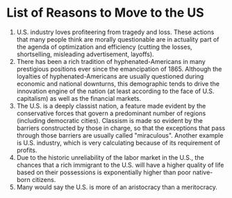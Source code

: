 # List of Reasons to Move to the US

1. U.S. industry loves profiteering from tragedy and loss. These actions that many people think are morally questionable are in actuality part of the agenda of optimization and 
   efficiency (cutting the losses, shortselling, misleading advertisement, layoffs).
2. There has been a rich tradition of hyphenated-Americans in many prestigious positions ever since the emancipation of 1865. Although the loyalties of hyphenated-Americans are 
   usually questioned during economic and national downturns, this demographic tends to drive the innovation engine of the nation (at least according to the face of U.S. capitalism)
   as well as the financial markets. 
4.  The U.S. is a deeply classist nation, a feature made evident by the conservative forces that govern a predominant number of regions (including democratic cities). 
    Classism is made so evident by the barriers constructed by those in charge, so that the exceptions that pass through those barriers are usually called "miraculous".
    Another example is U.S. industry, which is very calculating because of its requirement of profits.
6. Due to the historic unreliability of the labor market in the U.S., the chances that a rich immigrant to the U.S. will have a higher quality of life based on their possessions is
   exponentially higher than poor native-born citizens.
7. Many would say the U.S. is more of an aristocracy than a meritocracy.
